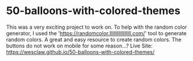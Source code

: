 # 50-balloons-with-colored-themes
This was a very exciting project to work on. To help with the random color generator, I used the 'https://randomcolor.lllllllllllllllll.com/' tool to generate random colors. A great and easy resource to create random colors. The buttons do not work on mobile for some reason...?
Live Site:
https://wesclaw.github.io/50-balloons-with-colored-themes/
